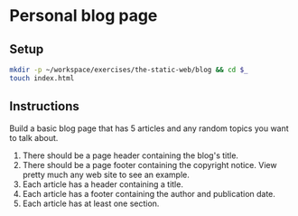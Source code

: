 # Personal blog page

## Setup

```bash
mkdir -p ~/workspace/exercises/the-static-web/blog && cd $_
touch index.html
```

## Instructions

Build a basic blog page that has 5 articles and any random topics you want to talk about.

1. There should be a page header containing the blog's title.
1. There should be a page footer containing the copyright notice. View pretty much any web site to see an example.
1. Each article has a header containing a title.
1. Each article has a footer containing the author and publication date.
1. Each article has at least one section.
